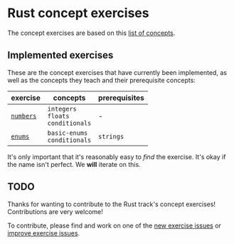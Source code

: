 # Rust concept exercises

The concept exercises are based on this [list of concepts][reference].

## Implemented exercises

These are the concept exercises that have currently been implemented, as well as the concepts they teach and their prerequisite concepts:

| exercise                                                            | concepts                                                            | prerequisites                                                       |
| ------------------------------------------------------------------- | ------------------------------------------------------------------- | ------------------------------------------------------------------- |
| [`numbers`][concept-exercise-numbers]                               | `integers`<br/>`floats`<br/>`conditionals` | -                                                                   |
| [`enums`][concept-exercise-enums]                                   | `basic-enums`<br/>`conditionals`                            | `strings`                                                     |

It's only important that it's reasonably easy to _find_ the exercise. It's okay if the name isn't perfect. We **will** iterate on this.

## TODO

Thanks for wanting to contribute to the Rust track's concept exercises! Contributions are very welcome!

To contribute, please find and work on one of the [new exercise issues][issues-new-exercise] or [improve exercise issues][issues-improve-exercise].

[reference]: ../../reference/README.md
[concept-exercises]: ./concept/README.md
[concept-exercise-enums]: ./enums/.meta/design.md
[concept-exercise-numbers]: ./numbers/.meta/design.md
[issues-new-exercise]: https://github.com/exercism/v3/issues?utf8=%E2%9C%93&q=is%3Aopen+label%3Atrack%2Frust+label%3Atype%2Fnew-exercise+label%3Astatus%2Fhelp-wanted
[issues-improve-exercise]: https://github.com/exercism/v3/issues?utf8=%E2%9C%93&q=is%3Aopen+label%3Atrack%2Frust+label%3Atype%2Fimprove-exercise+label%3Astatus%2Fhelp-wanted
